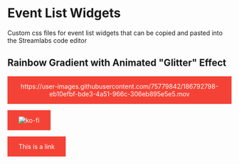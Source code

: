 # Event List Widgets
Custom css files for event list widgets that can be copied and pasted into the Streamlabs code editor
## Rainbow Gradient with Animated "Glitter" Effect



https://user-images.githubusercontent.com/75779842/186792798-eb10efbf-bde3-4a51-966c-306eb895e5e5.mov



[![ko-fi](https://ko-fi.com/img/githubbutton_sm.svg)](https://ko-fi.com/O4O5BY0J2)

<a href="default.asp" target="_blank" style="background-color: #red; color: white; display: inline-block; text-decoration: none; text-align: center; padding: 14px 25px;">This is a link </a>

<style>
a:link, a:visited {
  background-color: #f44336;
  color: white;
  padding: 14px 25px;
  text-align: center;
  text-decoration: none;
  display: inline-block;
}

a:hover, a:active {
  background-color: red;
}
</style>

